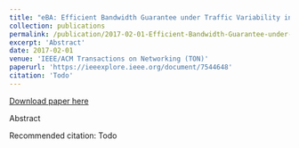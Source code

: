 ```yaml
---
title: "eBA: Efficient Bandwidth Guarantee under Traffic Variability in Datacenters"
collection: publications
permalink: /publication/2017-02-01-Efficient-Bandwidth-Guarantee-under-Traffic-Variability-in-Datacenters
excerpt: 'Abstract'
date: 2017-02-01
venue: 'IEEE/ACM Transactions on Networking (TON)'
paperurl: 'https://ieeexplore.ieee.org/document/7544648'
citation: 'Todo'
---
```


<a href='https://ieeexplore.ieee.org/document/7544648'>Download paper here</a>

Abstract

Recommended citation: Todo